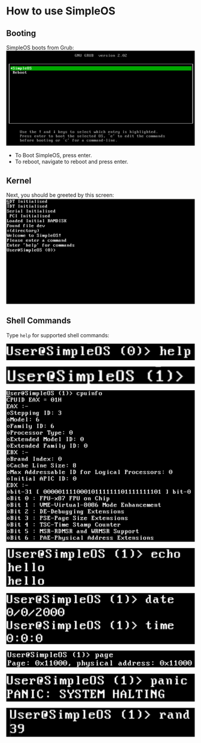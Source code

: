 # How to use SimpleOS

## Booting
SimpleOS boots from Grub:
![Grub Boot](pictures/grub.png)
- To Boot SimpleOS, press enter.
- To reboot, navigate to reboot and press enter.

## Kernel
Next, you should be greeted by this screen:
![kernel](pictures/kernel.png)

## Shell Commands
Type `help` for supported shell commands:

![](pictures/help.png)

![](pictures/cmd.png)

![](pictures/cpuinfo.png)

![](pictures/echo.png)

![](pictures/datetime.png)

![](pictures/page.png)

![](pictures/panic.png)

![](pictures/rand.png)


